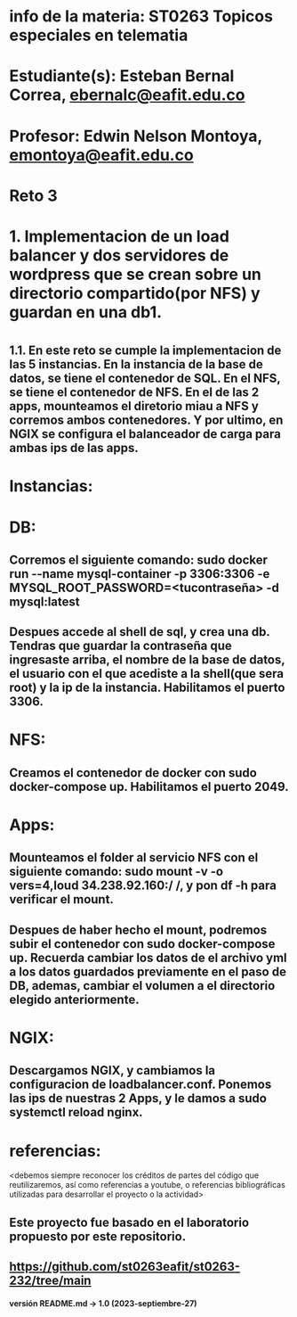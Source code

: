 # info de la materia: ST0263 Topicos especiales en telematia
#
# Estudiante(s): Esteban Bernal Correa, ebernalc@eafit.edu.co
#
# Profesor: Edwin Nelson Montoya, emontoya@eafit.edu.co
#


# Reto 3
#
# 1. Implementacion de un load balancer y dos servidores de wordpress que se crean sobre un directorio compartido(por NFS) y guardan en una db1.
#
<texto descriptivo>

## 1.1. En este reto se cumple la implementacion de las 5 instancias. En la instancia de la base de datos, se tiene el contenedor de SQL. En el NFS, se tiene el contenedor de NFS. En el de las 2 apps, mounteamos el diretorio miau a NFS y corremos ambos contenedores. Y por ultimo, en NGIX se configura el balanceador de carga para ambas ips de las apps.


# Instancias:

# DB: 
 
## Corremos el siguiente comando:  sudo docker run --name mysql-container -p 3306:3306 -e MYSQL_ROOT_PASSWORD=<tucontraseña> -d mysql:latest

## Despues accede al shell de sql, y crea una db. Tendras que guardar la contraseña que ingresaste arriba, el nombre de la base de datos, el usuario con el que acediste a la shell(que sera root) y la ip de la instancia. Habilitamos el puerto 3306.

# NFS:

## Creamos el contenedor de docker con sudo docker-compose up. Habilitamos el puerto 2049.

# Apps: 

## Mounteamos el folder al servicio NFS con el siguiente comando:  sudo mount -v -o vers=4,loud 34.238.92.160:/ /<tudirectorio>, y pon df -h para verificar el mount.

## Despues de haber hecho el mount, podremos subir el contenedor con sudo docker-compose up. Recuerda cambiar los datos de el archivo yml a los datos guardados previamente en el paso de DB, ademas, cambiar el volumen a el directorio elegido anteriormente.

# NGIX: 

## Descargamos NGIX, y cambiamos la configuracion de loadbalancer.conf. Ponemos las ips de nuestras 2 Apps, y le damos a sudo systemctl reload nginx.

# referencias:
<debemos siempre reconocer los créditos de partes del código que reutilizaremos, así como referencias a youtube, o referencias bibliográficas utilizadas para desarrollar el proyecto o la actividad>

## Este proyecto fue basado en el laboratorio propuesto por este repositorio.
## https://github.com/st0263eafit/st0263-232/tree/main

#### versión README.md -> 1.0 (2023-septiembre-27)